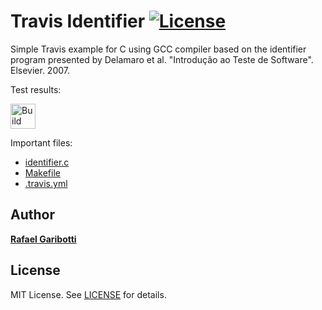 Travis Identifier [![License][license-img]][license-url]
=
Simple Travis example for C using GCC compiler based on the identifier program presented by Delamaro et al. "Introdução ao Teste de Software". Elsevier. 2007.

Test results:

[<img alt="Build Status" src="https://travis-ci.org/guibronzatti/WarpUpTeste.svg?branch=main" height="40">][travis-url]

Important files:

* [identifier.c](identifier.c)
* [Makefile](Makefile)
* [.travis.yml](.travis.yml)


Author
------
[**Rafael Garibotti**](https://br.linkedin.com/in/rafaelgaribotti)


License
-------
MIT License. See [LICENSE](LICENSE) for details.

[main-url]: https://github.com/guibronzatti/WarpUpTeste
[readme-url]: https://github.com/guibronzatti/WarpUpTeste/blob/main/README.md
[license-url]: https://github.com/guibronzatti/WarpUpTeste/blob/main/LICENSE
[license-img]: https://img.shields.io/github/license/rsp/travis-hello-modern-cpp.svg
[travis-url]: https://travis-ci.org/guibronzatti/WarpUpTeste
[travis-img]: https://travis-ci.org/guibronzatti/WarpUpTeste.svg?branch=master
[github-follow-url]: https://github.com/guibronzatti
